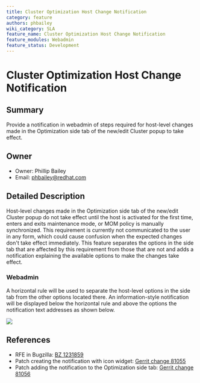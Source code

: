 ```yaml
---
title: Cluster Optimization Host Change Notification
category: feature
authors: phbailey
wiki_category: SLA
feature_name: Cluster Optimization Host Change Notification
feature_modules: Webadmin
feature_status: Development
---
```


# Cluster Optimization Host Change Notification

## Summary

Provide a notification in webadmin of steps required for host-level changes made in the Optimization side tab of the new/edit Cluster popup to take effect.

## Owner

*   Owner: Phillip Bailey
*   Email: phbailey@redhat.com

## Detailed Description

Host-level changes made in the Optimization side tab of the new/edit Cluster popup do not take effect until the host is activated for the first time, enters and exits maintenance mode, or MOM policy is manually synchronized. This requirement is currently not communicated to the user in any form, which could cause confusion when the expected changes don't take effect immediately. This feature separates the options in the side tab that are affected by this requirement from those that are not and adds a notification explaining the available options to make the changes take effect.

### Webadmin

A horizontal rule will be used to separate the host-level options in the side tab from the other options located there. An information-style notification will be displayed below the horizontal rule and above the options the notification text addresses as shown below.

![](/images/wiki/Cluster-optimization-host-changes-notification.png)

## References
- RFE in Bugzilla: [BZ 1231859](https://bugzilla.redhat.com/show_bug.cgi?id=1231859)
- Patch creating the notification with icon widget: [Gerrit change 81055](https://gerrit.ovirt.org/#/c/81055/)
- Patch adding the notification to the Optimization side tab: [Gerrit change 81056](https://gerrit.ovirt.org/#/c/81056/)
